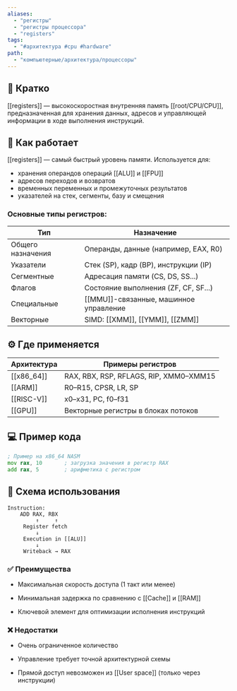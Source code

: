 ```yaml
---
aliases:
  - "регистры"
  - "регистры процессора"
  - "registers"
tags:
  - "#архитектура #cpu #hardware"
path:
  - "компьютерные/архитектура/процессоры"
---
```


## 📌 Кратко  
[[registers]] — высокоскоростная внутренняя память [[root/CPU/CPU]], предназначенная для хранения данных, адресов и управляющей информации в ходе выполнения инструкций.

## 🧠 Как работает  
[[registers]] — самый быстрый уровень памяти. Используется для:
- хранения операндов операций [[ALU]] и [[FPU]]
- адресов переходов и возвратов
- временных переменных и промежуточных результатов
- указателей на стек, сегменты, базу и смещения

### Основные типы регистров:

| Тип                 | Назначение                            |
|---------------------|----------------------------------------|
| Общего назначения   | Операнды, данные (например, EAX, R0)   |
| Указатели           | Стек (SP), кадр (BP), инструкции (IP) |
| Сегментные          | Адресация памяти (CS, DS, SS...)       |
| Флагов              | Состояние выполнения (ZF, CF, SF...)   |
| Специальные         | [[MMU]]-связанные, машинное управление |
| Векторные           | SIMD: [[XMM]], [[YMM]], [[ZMM]]        |

## ⚙️ Где применяется

| Архитектура       | Примеры регистров                        |
|-------------------|------------------------------------------|
| [[x86_64]]        | RAX, RBX, RSP, RFLAGS, RIP, XMM0–XMM15   |
| [[ARM]]           | R0–R15, CPSR, LR, SP                     |
| [[RISC-V]]        | x0–x31, PC, f0–f31                       |
| [[GPU]]           | Векторные регистры в блоках потоков      |

## 💻 Пример кода

```asm
; Пример на x86_64 NASM
mov rax, 10       ; загрузка значения в регистр RAX
add rax, 5        ; арифметика с регистром
````

## 📐 Схема использования

```
Instruction:
    ADD RAX, RBX
         ↑     ↑
     Register fetch
         ↓
     Execution in [[ALU]]
         ↓
     Writeback → RAX
```

### ✅ Преимущества

- Максимальная скорость доступа (1 такт или менее)
    
- Минимальная задержка по сравнению с [[Cache]] и [[RAM]]
    
- Ключевой элемент для оптимизации исполнения инструкций
    

### ❌ Недостатки

- Очень ограниченное количество
    
- Управление требует точной архитектурной схемы
    
- Прямой доступ невозможен из [[User space]] (только через инструкции)